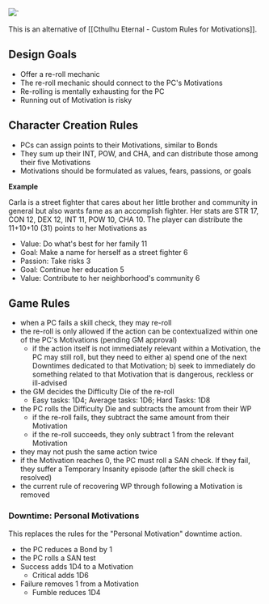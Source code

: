 ![](https://i.imgur.com/M11uNmt.jpg)`


This is an alternative of [[Cthulhu Eternal - Custom Rules for Motivations]].

## Design Goals
- Offer a re-roll mechanic
- The re-roll mechanic should connect to the PC's Motivations
- Re-rolling is mentally exhausting for the PC
- Running out of Motivation is risky
## Character Creation Rules
- PCs can assign points to their Motivations, similar to Bonds
- They sum up their INT, POW, and CHA, and can distribute those among their five Motivations
- Motivations should be formulated as values, fears, passions, or goals

**Example**

Carla is a street fighter that cares about her little brother and community in general but also wants fame as an accomplish fighter. Her stats are STR 17, CON 12, DEX 12, INT 11, POW 10, CHA 10. The player can distribute the 11+10+10 (31) points to her Motivations as

- Value: Do what's best for her family 11
- Goal: Make a name for herself as a street fighter 6
- Passion: Take risks 3
- Goal: Continue her education 5
- Value: Contribute to her neighborhood's community 6

## Game Rules

- when a PC fails a skill check, they may re-roll
- the re-roll is only allowed if the action can be contextualized within one of the PC's Motivations (pending GM approval)
	- if the action itself is not immediately relevant within a Motivation, the PC may still roll, but they need to either a) spend one of the next Downtimes dedicated to that Motivation; b) seek to immediately do something related to that Motivation that is dangerous, reckless or ill-advised
- the GM decides the Difficulty Die of the re-roll
	- Easy tasks: 1D4; Average tasks: 1D6; Hard Tasks: 1D8
- the PC rolls the Difficulty Die and subtracts the amount from their WP
	- if the re-roll fails, they subtract the same amount from their Motivation
	- if the re-roll succeeds, they only subtract 1 from the relevant Motivation
- they may not push the same action twice
- if the Motivation reaches 0, the PC must roll a SAN check. If they fail, they suffer a Temporary Insanity episode (after the skill check is resolved)
- the current rule of recovering WP through following a Motivation is removed

### Downtime: Personal Motivations

This replaces the rules for the "Personal Motivation" downtime action.

- the PC reduces a Bond by 1
- the PC rolls a SAN test
- Success adds 1D4 to a Motivation
	- Critical adds 1D6
- Failure removes 1 from a Motivation
	- Fumble reduces 1D4


